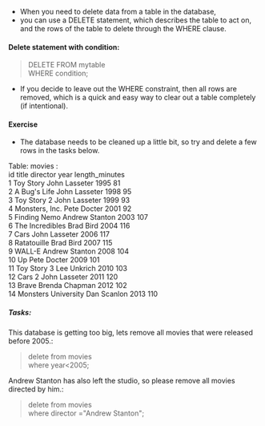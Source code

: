 - When you need to delete data from a table in the database,
- you can use a DELETE statement, which describes the table to act on, and the rows of the table to delete through the WHERE clause.

#### Delete statement with condition:
> DELETE FROM mytable        
WHERE condition;


- If you decide to leave out the WHERE constraint, then all rows are removed, which is a quick and easy way to clear out a table completely (if intentional).

#### Exercise
- The database needs to be cleaned up a little bit, so try and delete a few rows in the tasks below.

Table: movies :                             
id	title	director	year	length_minutes       
1	Toy Story	John Lasseter	1995	81       
2	A Bug's Life	John Lasseter	1998	95        
3	Toy Story 2	John Lasseter	1999	93       
4	Monsters, Inc.	Pete Docter	2001	92         
5	Finding Nemo	Andrew Stanton	2003	107          
6	The Incredibles	Brad Bird	2004	116           
7	Cars	John Lasseter	2006	117         
8	Ratatouille	Brad Bird	2007	115         
9	WALL-E	Andrew Stanton	2008	104          
10	Up	Pete Docter	2009	101             
11	Toy Story 3	Lee Unkrich	2010	103              
12	Cars 2	John Lasseter	2011	120                  
13	Brave	Brenda Chapman	2012	102            
14	Monsters University	Dan Scanlon	2013	110              

##### Tasks:
This database is getting too big, lets remove all movies that were released before 2005.:
>delete from movies       
where year<2005;


Andrew Stanton has also left the studio, so please remove all movies directed by him.:
> delete from movies       
where director ="Andrew Stanton";                 
